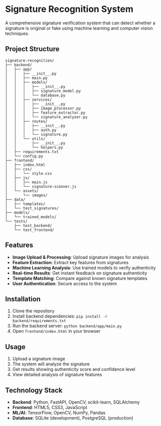 # Signature Recognition System

A comprehensive signature verification system that can detect whether a signature is original or fake using machine learning and computer vision techniques.

## Project Structure

```
signature-recognition/
├── backend/
│   ├── app/
│   │   ├── __init__.py
│   │   ├── main.py
│   │   ├── models/
│   │   │   ├── __init__.py
│   │   │   ├── signature_model.py
│   │   │   └── database.py
│   │   ├── services/
│   │   │   ├── __init__.py
│   │   │   ├── image_processor.py
│   │   │   ├── feature_extractor.py
│   │   │   └── signature_analyzer.py
│   │   ├── routes/
│   │   │   ├── __init__.py
│   │   │   ├── auth.py
│   │   │   └── signature.py
│   │   └── utils/
│   │       ├── __init__.py
│   │       └── helpers.py
│   ├── requirements.txt
│   └── config.py
├── frontend/
│   ├── index.html
│   ├── css/
│   │   └── style.css
│   ├── js/
│   │   ├── main.js
│   │   └── signature-scanner.js
│   └── assets/
│       └── images/
├── data/
│   ├── templates/
│   └── test_signatures/
├── models/
│   └── trained_models/
└── tests/
    ├── test_backend/
    └── test_frontend/
```

## Features

- **Image Upload & Processing**: Upload signature images for analysis
- **Feature Extraction**: Extract key features from signatures
- **Machine Learning Analysis**: Use trained models to verify authenticity
- **Real-time Results**: Get instant feedback on signature authenticity
- **Template Matching**: Compare against known signature templates
- **User Authentication**: Secure access to the system

## Installation

1. Clone the repository
2. Install backend dependencies: `pip install -r backend/requirements.txt`
3. Run the backend server: `python backend/app/main.py`
4. Open `frontend/index.html` in your browser

## Usage

1. Upload a signature image
2. The system will analyze the signature
3. Get results showing authenticity score and confidence level
4. View detailed analysis of signature features

## Technology Stack

- **Backend**: Python, FastAPI, OpenCV, scikit-learn, SQLAlchemy
- **Frontend**: HTML5, CSS3, JavaScript
- **ML/AI**: TensorFlow, OpenCV, NumPy, Pandas
- **Database**: SQLite (development), PostgreSQL (production)
